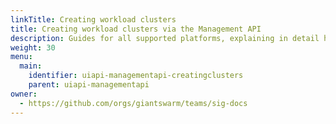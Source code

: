 ```yaml
---
linkTitle: Creating workload clusters
title: Creating workload clusters via the Management API
description: Guides for all supported platforms, explaining in detail how to leverage the Management API to create and manage clusters in a declarative fashion.
weight: 30
menu:
  main:
    identifier: uiapi-managementapi-creatingclusters
    parent: uiapi-managementapi
owner:
  - https://github.com/orgs/giantswarm/teams/sig-docs
---
```

